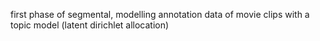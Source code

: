 first phase of segmental, modelling annotation data of movie clips with a topic model (latent dirichlet allocation)
